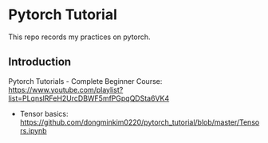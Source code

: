 # Pytorch Tutorial
This repo records my practices on pytorch.

## Introduction
Pytorch Tutorials - Complete Beginner Course: https://www.youtube.com/playlist?list=PLqnslRFeH2UrcDBWF5mfPGpqQDSta6VK4
- Tensor basics: https://github.com/dongminkim0220/pytorch_tutorial/blob/master/Tensors.ipynb
